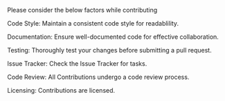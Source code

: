 Please consider the below factors while contributing

Code Style:
Maintain a consistent code style for readablility.

Documentation:
Ensure well-documented code for effective collaboration.

Testing:
Thoroughly test your changes before submitting a pull request.

Issue Tracker:
Check the Issue Tracker for tasks.

Code Review:
All Contributions undergo a code review process.

Licensing:
Contributions are licensed.
